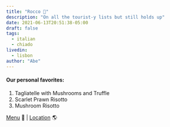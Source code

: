 ```yaml
---
title: "Rocco 🍝"
description: "On all the tourist-y lists but still holds up"
date: 2021-06-13T20:51:38-05:00
draft: false
tags:
  - italian
  - chiado
livedin:
  - lisbon
author: "Abe"
---
```


#### Our personal favorites:

1. Tagliatelle with Mushrooms and Truffle
2. Scarlet Prawn Risotto
3. Mushroom Risotto

[Menu](https://www.rocco.pt/en/menu-ristorante) 📖  |  [Location](https://g.page/betterhalfbar?share) 🌎
